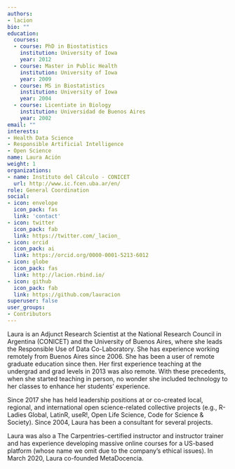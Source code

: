 ```yaml
---
authors:
- lacion
bio: ""
education:
  courses:
  - course: PhD in Biostatistics
    institution: University of Iowa
    year: 2012
  - course: Master in Public Health
    institution: University of Iowa
    year: 2009
  - course: MS in Biostatistics
    institution: University of Iowa
    year: 2004
  - course: Licentiate in Biology
    institution: Universidad de Buenos Aires
    year: 2002
email: ""
interests:
- Health Data Science
- Responsible Artificial Intelligence
- Open Science
name: Laura Ación
weight: 1
organizations:
- name: Instituto del Cálculo - CONICET
  url: http://www.ic.fcen.uba.ar/en/
role: General Coordination
social:
- icon: envelope
  icon_pack: fas
  link: 'contact'
- icon: twitter
  icon_pack: fab
  link: https://twitter.com/_lacion_
- icon: orcid
  icon_pack: ai
  link: https://orcid.org/0000-0001-5213-6012
- icon: globe
  icon_pack: fas
  link: http://lacion.rbind.io/
- icon: github
  icon_pack: fab
  link: https://github.com/lauracion
superuser: false
user_groups:
- Contributors
---
```


Laura is an Adjunct Research Scientist at the National Research Council in Argentina (CONICET) and the University of Buenos Aires, where she leads the Responsible Use of Data Co-Laboratory. She has experience working remotely from Buenos Aires since 2006. She has been a user of remote graduate education since then. Her first experience teaching at the undergrad and grad levels in 2013 was also remote. With these precedents, when she started teaching in person, no wonder she included technology to her classes to enhance her students’ experience.

Since 2017 she has held leadership positions at or co-created local, regional, and international open science-related collective projects (e.g., R-Ladies Global, LatinR, useR!, Open Life Science, Code for Science & Society). Since 2004, Laura has been a consultant for several projects.

Laura was also a The Carpentries-certified instructor and instructor trainer and has experience developing massive online courses for a US-based platform (whose name we omit due to the company’s ethical issues). In March 2020, Laura co-founded MetaDocencia.

